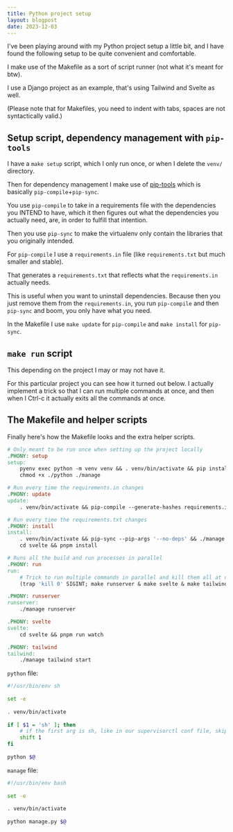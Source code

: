 ```yaml
---
title: Python project setup
layout: blogpost
date: 2023-12-03
---
```


I've been playing around with my Python project setup a little bit, and I have found the following setup to be quite convenient and comfortable.

I make use of the Makefile as a sort of script runner (not what it's meant for btw).

I use a Django project as an example, that's using Tailwind and Svelte as well.

(Please note that for Makefiles, you need to indent with tabs, spaces are not syntactically valid.)

## Setup script, dependency management with `pip-tools`

I have a `make setup` script, which I only run once, or when I delete the `venv/` directory.

Then for dependency management I make use of [pip-tools][pip-tools] which is basically `pip-compile`+`pip-sync`.

[pip-tools]: https://github.com/jazzband/pip-tools

You use `pip-compile` to take in a requirements file with the dependencies you INTEND to have, which it then figures out what the dependencies you actually need, are, in order to fulfill that intention.

Then you use `pip-sync` to make the virtualenv only contain the libraries that you originally intended.

For `pip-compile` I use a `requirements.in` file (like `requirements.txt` but much smaller and stable).

That generates a `requirements.txt` that reflects what the `requirements.in` actually needs.

This is useful when you want to uninstall dependencies. Because then you just remove them from the `requirements.in`, you run `pip-compile` and then `pip-sync` and boom, you only have what you need.

In the Makefile I use `make update` for `pip-compile` and `make install` for `pip-sync`.

## `make run` script

This depending on the project I may or may not have it.

For this particular project you can see how it turned out below. I actually implement a trick so that I can run multiple commands at once, and then when I Ctrl-c it actually exits all the commands at once.

## The Makefile and helper scripts

Finally here's how the Makefile looks and the extra helper scripts.

```Makefile
# Only meant to be run once when setting up the project locally
.PHONY: setup
setup:
	pyenv exec python -m venv venv && . venv/bin/activate && pip install --upgrade pip && python -m pip install pip-tools
	chmod +x ./python ./manage

# Run every time the requirements.in changes
.PHONY: update
update:
	. venv/bin/activate && pip-compile --generate-hashes requirements.in

# Run every time the requirements.txt changes
.PHONY: install
install:
	. venv/bin/activate && pip-sync --pip-args '--no-deps' && ./manage tailwind install
	cd svelte && pnpm install

# Runs all the build and run processes in parallel
.PHONY: run
run:
	# Trick to run multiple commands in parallel and kill them all at once
	(trap 'kill 0' SIGINT; make runserver & make svelte & make tailwind & wait)

.PHONY: runserver
runserver:
	./manage runserver

.PHONY: svelte
svelte:
	cd svelte && pnpm run watch

.PHONY: tailwind
tailwind:
	./manage tailwind start
```

`python` file:
```sh
#!/usr/bin/env sh  
  
set -e  
  
. venv/bin/activate  
  
if [ $1 = 'sh' ]; then  
    # if the first arg is sh, like in our supervisorctl conf file, skip it  
    shift 1  
fi  
  
python $@
```

`manage` file:
```sh
#!/usr/bin/env bash  
  
set -e  
  
. venv/bin/activate  
  
python manage.py $@
```